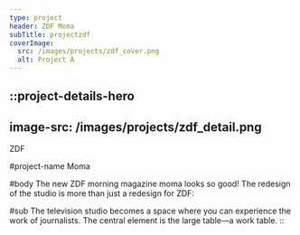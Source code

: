 ```yaml
---
type: project
header: ZDF Moma
subTitle: projectzdf
coverImage:
  src: /images/projects/zdf_cover.png
  alt: Project A
---
```


::project-details-hero
---
image-src: /images/projects/zdf_detail.png
---
ZDF

#project-name
Moma

#body
The new ZDF morning magazine moma looks so good! The redesign of the studio is more than just a redesign for ZDF:

#sub
The television studio becomes a space where you can experience the work of journalists. The central element is the large table—a work table.
::
